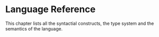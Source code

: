 # Language Reference

This chapter lists all the syntactial constructs, the type system
and the semantics of the language.
